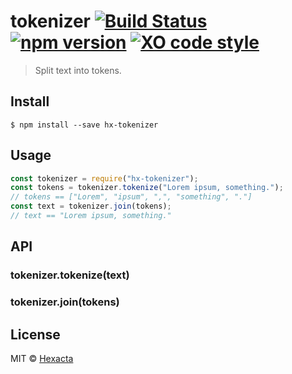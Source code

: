 # tokenizer [![Build Status](https://travis-ci.org/hexacta/tokenizer.svg?branch=master)](https://travis-ci.org/hexacta/tokenizer) [![npm version](https://img.shields.io/npm/v/hx-tokenizer.svg?style=flat)](https://www.npmjs.com/package/hx-tokenizer) [![XO code style](https://img.shields.io/badge/code%20style-prettier-ff69b4.svg)](https://github.com/prettier/prettier)  
> Split text into tokens.

## Install
```
$ npm install --save hx-tokenizer
```

## Usage

```js
const tokenizer = require("hx-tokenizer");
const tokens = tokenizer.tokenize("Lorem ipsum, something.");
// tokens == ["Lorem", "ipsum", ",", "something", "."]
const text = tokenizer.join(tokens);
// text == "Lorem ipsum, something."
```

## API

### tokenizer.tokenize(text)
### tokenizer.join(tokens)

## License

MIT © [Hexacta](http://www.hexacta.com)